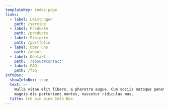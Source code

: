 ```yaml
---
templateKey: index-page
links:
  - label: Leistungen
    path: /service
  - label: Produkte
    path: /products
  - label: Projekte
    path: /portfolio
  - label: Über uns
    path: /about
  - label: Kontakt
    path: '/about#contact'
  - label: FAQ
    path: /faq
infoBox:
  showInfoBox: true
  text: >-
    Nulla vitae elit libero, a pharetra augue. Cum sociis natoque penatibus et
    magnis dis parturient montes, nascetur ridiculus mus.
  title: Ich bin eine Info Box
---
```


